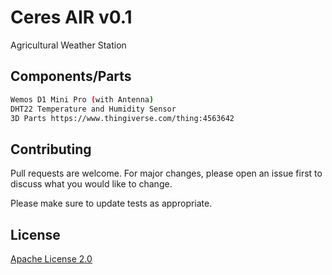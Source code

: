 # Ceres AIR v0.1
Agricultural Weather Station


## Components/Parts


```bash
Wemos D1 Mini Pro (with Antenna)
DHT22 Temperature and Humidity Sensor
3D Parts https://www.thingiverse.com/thing:4563642

```

## Contributing
Pull requests are welcome. For major changes, please open an issue first to discuss what you would like to change.

Please make sure to update tests as appropriate.

## License
[Apache License 2.0](https://github.com/huseyintamer/ceresair/blob/master/LICENSE)
